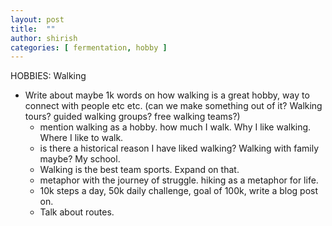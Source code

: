 ```yaml
---
layout: post
title:  ""
author: shirish
categories: [ fermentation, hobby ]
---
```


HOBBIES: Walking
* Write about maybe 1k words on how walking is a great hobby, way to connect with people etc etc.
(can we make something out of it? Walking tours? guided walking groups? free walking teams?)
    * mention walking as a hobby. how much I walk. Why I like walking. Where I like to walk.
    * is there a historical reason I have liked walking? Walking with family maybe? My school.
    * Walking is the best team sports. Expand on that.
    * metaphor with the journey of struggle. hiking as a metaphor for life.
  * 10k steps a day, 50k daily challenge, goal of 100k, write a blog post on.
  * Talk about routes.